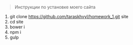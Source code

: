 > Инструкции по установке моего сайта
1. git clone https://github.com/taraskhvyl/homework_1.git site
2. cd site
3. bower i
4. npm i
5. gulp
